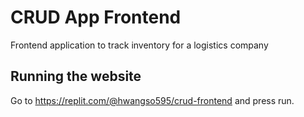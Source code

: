 # CRUD App Frontend
Frontend application to track inventory for a logistics company
## Running the website
Go to https://replit.com/@hwangso595/crud-frontend and press run.
